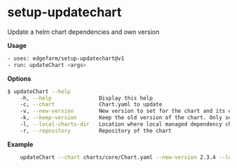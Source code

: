 # setup-updatechart
Update a helm chart dependencies and own version

**Usage**

```sh
- uses: edgefarm/setup-updatechart@v1
- run: updateChart <args>
```


**Options**

```sh
$ updateChart --help
    -h, --help               Display this help
    -c, --chart              Chart.yaml to update
    -v, --new-version        New version to set for the chart and its dependencies
    -k, --keep-version       Keep the old version of the chart. Only sets dependencies versions.
    -l, --local-charts-dir   Location where local managed dependency charts are located
    -r, --repository         Repository of the chart
```

**Example**

```sh
    updateChart --chart charts/core/Chart.yaml --new-version 2.3.4 --local-charts-dir charts --repository oci://ghcr.io/edgefarm/edgefarm.core
```